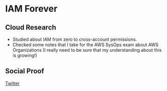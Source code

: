 # IAM Forever

## Cloud Research

- Studied about IAM from zero to cross-account permissions.
- Checked some notes that I take for the AWS SysOps exam about AWS Organizations (I really need to be sure that my understanding about this is growing!)


## Social Proof

[Twitter](https://twitter.com/cmgomezm15/status/1295555776862474240)
